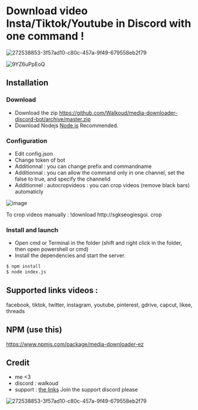 # Download video Insta/Tiktok/Youtube in Discord with one command !

![272538853-3f57ad10-c80c-457a-9f49-679558eb2f79](https://github.com/Walkoud/insta-download-video-discordbot/assets/38588921/72a98736-a635-4d20-9193-fda4c38447e9)

![9YZ6uPpEoQ](https://github.com/Walkoud/media-downloader-discord-bot/assets/38588921/e3d56a4c-8945-4b94-98d4-b057769962d2)




## Installation 

### Download
- Download the zip https://github.com/Walkoud/media-downloader-discord-bot/archive/master.zip <br/>
- Download Nodejs [Node.js](https://nodejs.org/) Recommended. <br/>

### Configuration
- Edit config.json
- Change token of bot
- Additionnal : you can change prefix and commandname
- Additionnal : you can allow the command only in one channel, set the false to true, and specify the channelid
- Additionnel : autocropvideos : you can crop videos (remove black bars) automaticly

![image](https://github.com/Walkoud/insta-download-video-discordbot/assets/38588921/48aedb9a-ddb8-412d-ae4a-23971e8b12d2)


To crop videos manually :
!download http://sgkseogiesgoi. crop


### Install and launch

- Open cmd or Terminal in the folder (shift and right click in the folder, then open powershell or cmd)
- Install the dependencies and start the server. <br/>

```sh
$ npm install
$ node index.js
```


## Supported links videos : 
facebook, tiktok, twitter, instagram, youtube, pinterest, gdrive, capcut, likee, threads

## NPM (use this)

https://www.npmjs.com/package/media-downloader-ez

## Credit

- me <3
- discord : walkoud
- support : [the links](https://walkoud.carrd.co/) Join the support discord please

![272538853-3f57ad10-c80c-457a-9f49-679558eb2f79](https://github.com/Walkoud/insta-download-video-discordbot/assets/38588921/72a98736-a635-4d20-9193-fda4c38447e9)
